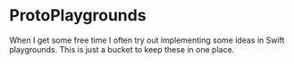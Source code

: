 # ProtoPlaygrounds

When I get some free time I often try out implementing some ideas in Swift playgrounds. This is just a bucket to keep these in one place.
